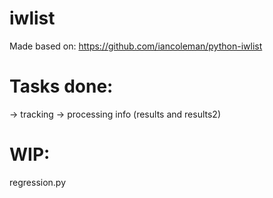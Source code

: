 # iwlist

Made based on: https://github.com/iancoleman/python-iwlist

# Tasks done:
-> tracking
-> processing info (results and results2)

# WIP:
regression.py

